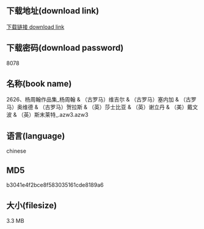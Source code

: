 ## 下载地址(download link)
[下载链接 download link](https://voluble-croquembouche-d321dc.netlify.app/?s=2626%E3%80%81%E6%9D%A8%E5%91%A8%E7%BF%B0%E4%BD%9C%E5%93%81%E9%9B%86_%E6%9D%A8%E5%91%A8%E7%BF%B0+%26+%EF%BC%88%E5%8F%A4%E7%BD%97%E9%A9%AC%EF%BC%89%E7%BB%B4%E5%90%89%E5%B0%94+%26+%EF%BC%88%E5%8F%A4%E7%BD%97%E9%A9%AC%EF%BC%89%E5%A1%9E%E5%86%85%E5%8A%A0+%26+%EF%BC%88%E5%8F%A4%E7%BD%97%E9%A9%AC%EF%BC%89%E5%A5%A5%E7%BB%B4%E5%BE%B7+%26+%EF%BC%88%E5%8F%A4%E7%BD%97%E9%A9%AC%EF%BC%89%E8%B4%BA%E6%8B%89%E6%96%AF+%26+%EF%BC%88%E8%8B%B1%EF%BC%89%E8%8E%8E%E5%A3%AB%E6%AF%94%E4%BA%9A+%26+%EF%BC%88%E8%8B%B1%EF%BC%89%E8%B0%A2%E7%AB%8B%E4%B8%B9+%26+%EF%BC%88%E7%BE%8E%EF%BC%89%E6%88%B4%E6%96%87%E6%B3%A2+%26+%EF%BC%88%E8%8B%B1%EF%BC%89%E6%96%AF%E6%9C%AB%E8%8E%B1%E7%89%B9_.azw3)

## 下载密码(download password)
8078

## 名称(book name)
2626、杨周翰作品集_杨周翰 & （古罗马）维吉尔 & （古罗马）塞内加 & （古罗马）奥维德 & （古罗马）贺拉斯 & （英）莎士比亚 & （英）谢立丹 & （美）戴文波 & （英）斯末莱特_.azw3.azw3

## 语言(language)
chinese

## MD5
b3041e4f2bce8f583035161cde8189a6

## 大小(filesize)
3.3 MB
